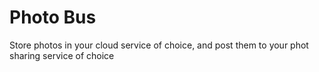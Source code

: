 # Photo Bus

Store photos in your cloud service of choice, and post them to your phot sharing service of choice
